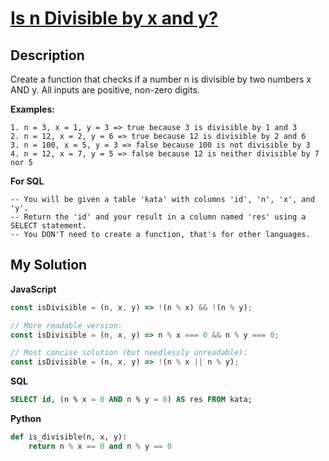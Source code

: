 # [Is n Divisible by x and y?](https://www.codewars.com/kata/5545f109004975ea66000086)

## Description

Create a function that checks if a number n is divisible by two numbers x AND y. All inputs are positive, non-zero digits.

**Examples:**

```
1. n = 3, x = 1, y = 3 => true because 3 is divisible by 1 and 3
2. n = 12, x = 2, y = 6 => true because 12 is divisible by 2 and 6
3. n = 100, x = 5, y = 3 => false because 100 is not divisible by 3
4. n = 12, x = 7, y = 5 => false because 12 is neither divisible by 7 nor 5
```

**For SQL**

```
-- You will be given a table 'kata' with columns 'id', 'n', 'x', and 'y'.
-- Return the 'id' and your result in a column named 'res' using a SELECT statement.
-- You DON'T need to create a function, that's for other languages.
```

## My Solution

**JavaScript**

```js
const isDivisible = (n, x, y) => !(n % x) && !(n % y);
```

```js
// More readable version:
const isDivisible = (n, x, y) => n % x === 0 && n % y === 0;
```

```js
// Most concise solution (but needlessly unreadable):
const isDivisible = (n, x, y) => !(n % x || n % y);
```

**SQL**

```sql
SELECT id, (n % x = 0 AND n % y = 0) AS res FROM kata;
```

**Python**

```py
def is_divisible(n, x, y):
    return n % x == 0 and n % y == 0
```
